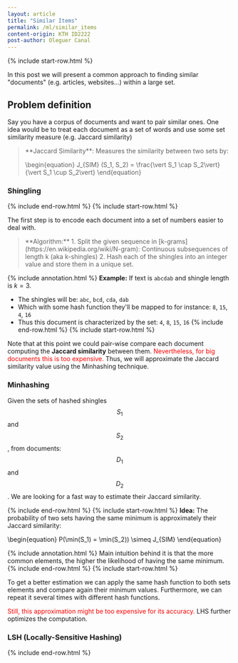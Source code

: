 ```yaml
---
layout: article
title: "Similar Items"
permalink: /ml/similar_items
content-origin: KTH ID2222
post-author: Oleguer Canal
---
```

<!--
Disclaimer and authorship:
This article is provided for free only for your personal informational and entertainment purposes. No commercial use of it is allowed.

Please note there might be mistakes. We would be grateful to receive (constructive) criticism if you spot any. You can reach us at: ai.campus.ai@gmail.com or directly open an issue on our github repo: https://github.com/CampusAI/CampusAI.github.io

If considering to use the text please cite the original author/s of the lecture/paper.
Furthermore, please acknowledge our work by adding a link to our website: https://campusai.github.io/ and citing our names: Oleguer Canal and Federico Taschin.
-->
{% include start-row.html %}

In this post we will present a common approach to finding similar "documents" (e.g. articles, websites...) within a large set.
<!-- This can be used to detect related documents, or plagiarism.
If the "documents" are websites it can also be used as a way to detect mirrors (e.g. search engines do not want to show the same site twice). -->

## Problem definition

Say you have a corpus of documents and want to pair similar ones.
One idea would be to treat each document as a set of words and use some set similarity measure (e.g. Jaccard similarity) 

<blockquote markdown="1">
**Jaccard Similarity**: Measures the similarity between two sets by:

\begin{equation}
J_{SIM} (S_1, S_2) = \frac{\vert S_1 \cap S_2\vert}{\vert S_1 \cup S_2\vert}
\end{equation}
</blockquote>

<!-- **Problem**:
<span style="color:red">Word order not taken into account.</span>

Instead, a proposed approach is to follow these steps: -->
<!-- Shingling-> Minhashing -> LSH -->

### Shingling

{% include end-row.html %}
{% include start-row.html %}


The first step is to encode each document into a set of numbers easier to deal with.

<blockquote markdown="1">
**Algorithm:**
1. Split the given sequence in [k-grams](https://en.wikipedia.org/wiki/N-gram): Continuous subsequences of length k (aka k-shingles)
2. Hash each of the shingles into an integer value and store them in a unique set.
</blockquote>

{% include annotation.html %}
**Example:** If text is `abcdab` and shingle length is $k=3$.
- The shingles will be: `abc`, `bcd`, `cda`, `dab`
- Which with some hash function they'll be mapped to for instance: `8`, `15`, `4`, `16`
- Thus this document is characterized by the set: `4`, `8`, `15`, `16`
{% include end-row.html %}
{% include start-row.html %}

Note that at this point we could pair-wise compare each document computing the **Jaccard similarity** between them.
<span style="color:red">Nevertheless, for big documents this is too expensive.</span>
Thus, we will approximate the Jaccard similarity value using the Minhashing technique.

### Minhashing

Given the sets of hashed shingles $$S_1$$ and $$S_2$$, from documents: $$D_1$$ and $$D_2$$.
We are looking for a fast way to estimate their Jaccard similarity.

{% include end-row.html %}
{% include start-row.html %}
**Idea:** The probability of two sets having the same minimum is approximately their Jaccard similarity:

\begin{equation}
P(\min(S_1) = \min(S_2)) \simeq J_{SIM}
\end{equation}

{% include annotation.html %}
Main intuition behind it is that the more common elements, the higher the likelihood of having the same minimum.
{% include end-row.html %}
{% include start-row.html %}



To get a better estimation we can apply the same hash function to both sets elements and compare again their minimum values.
Furthermore, we can repeat it several times with different hash functions.

<span style="color:red">Still, this approximation might be too expensive for its accuracy.</span>
LHS further optimizes the computation.

### LSH (Locally-Sensitive Hashing)



{% include end-row.html %}
